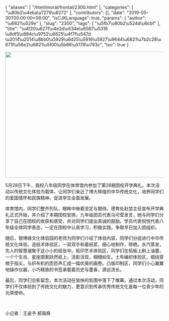 {
    "aliases": [
        "/html/moral/frontal/2300.html"
    ],
    "categories": [
        "\u80b2\u4eba\u7279\u8272"
    ],
    "contributors": [],
    "date": "2019-05-30T00:00:00+08:00",
    "isCJKLanguage": true,
    "params": {
        "author": "\u6821\u529e"
    },
    "slug": "2300",
    "tags": [
        "\u5fb7\u80b2\u524d\u6cbf"
    ],
    "title": "\u4f20\u627f\u4e2d\u534e\u6587\u5316  \u8df5\u884c\u9752\u6625\u4f7f\u547d \u2014\u2014\u8bb0\u5929\u6d25\u5916\u5927\u9644\u6821\u7b2c28\u671f\u56e2\u6821\u5f00\u5b66\u5178\u793c",
    "toc": true
}


<img
    src="https://cdn.tfls.online/mirror/full/17746275dfb44b606116ba31be3cf9538d0f5be4.jpg"
    style="display:block;margin-left:auto;margin-right:auto;"
    decoding="async"
    fetchpriority="auto"
    loading="lazy"
    height="400"
    width="600"
/>






 5月28日下午，我校八年级同学在体育馆内参加了第28期团校开学典礼。本次活动以传统文化体验为载体，让同学们亲近了博大辉煌的中华传统文化，培养同学们的爱国情怀和民族精神，促进学生全面发展。
 



 体育馆内，同学们整齐列队，眼眸中映着坚定与期待。德育处赵堃主任宣布开学典礼正式开始，并介绍了本期团校安排。九年级团员代表马可莹发言，她与同学们分享了自己在团校的收获和感受，并对同学们提出真诚的鼓励。学员代表倪悦代表八年级全体同学表态，一定在团校中认真学习，积极实践，争取早日加入团组织。
 



 随后，银博缘文化体验园的老师为同学们介绍了体验内容，同学们分组进行中华传统文化体验。造纸术体验区，一双双手和着纸浆，细心地制作，晾晒。水汽蒸发，先人的智慧凝聚于这小小的纸张中。拓印艺术体验区，同学们在拓板上刷上油墨，一个个生肖、星座图案跃然纸上，活影活现，栩栩如生。土布编织体验区，细线穿梭于指尖，与织布机的匝匝声汇成一幅优美的画卷。凸版印制区，同学们小心翼翼地操作仪器，小巧精致的书签承载着历史与墨香，源远流长。
 



 最后，同学们合影留念，本次活动在愉快的氛围中落下了帷幕。通过本次活动，同学们不仅体验到了传统文化的魅力，更意识到传承优秀传统文化是每一位青少年的光荣使命。
 



  
 



小记者：王姿予 郝禹舜



  




